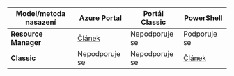 | **Model/metoda nasazení** | **Azure Portal** | **Portál Classic** | **PowerShell** |
| --- | --- | --- | --- |
| **Resource Manager** |[Článek](../articles/vpn-gateway/vpn-gateway-howto-multi-site-to-site-resource-manager-portal.md) |Nepodporuje se |Podporuje se |
| **Classic** |Nepodporuje se |Nepodporuje se |[Článek](../articles/vpn-gateway/vpn-gateway-multi-site.md) |



<!--HONumber=Jan17_HO3-->


